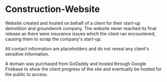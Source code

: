 # Construction-Website
Website created and hosted on behalf of a client for their start-up demolition and groundwork company. The website never reached its final release as there were insurance issues which the client ran encountered, causing them to scrap the company's start-up. 

All contact information are placeholders and do not reveal any client's sensitive information.

A domain was purchased from GoDaddy and hosted through Google Firebase to show the client progress of the site and eventually be hosted for the public to access.
